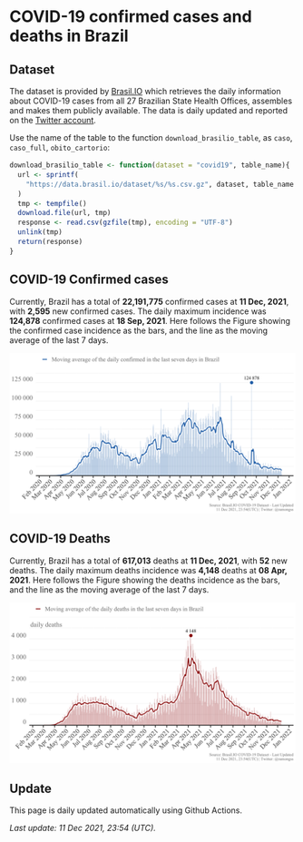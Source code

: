 COVID-19 confirmed cases and deaths in Brazil
================

## Dataset

The dataset is provided by [Brasil.IO](https://brasil.io) which
retrieves the daily information about COVID-19 cases from all 27
Brazilian State Health Offices, assembles and makes them publicly
available. The data is daily updated and reported on the [Twitter
account](https://twitter.com/brasil_io).

Use the name of the table to the function `download_brasilio_table`, as
`caso`, `caso_full`, `obito_cartorio`:

``` r
download_brasilio_table <- function(dataset = "covid19", table_name){
  url <- sprintf(
    "https://data.brasil.io/dataset/%s/%s.csv.gz", dataset, table_name
  )
  tmp <- tempfile()
  download.file(url, tmp)
  response <- read.csv(gzfile(tmp), encoding = "UTF-8")
  unlink(tmp)
  return(response)
}
```

## COVID-19 Confirmed cases

Currently, Brazil has a total of **22,191,775** confirmed cases at **11
Dec, 2021**, with **2,595** new confirmed cases. The daily maximum
incidence was **124,878** confirmed cases at **18 Sep, 2021**. Here
follows the Figure showing the confirmed case incidence as the bars, and
the line as the moving average of the last 7 days.

![COVID-19 Confirmed Cases](figures/confirmed.png)

## COVID-19 Deaths

Currently, Brazil has a total of **617,013** deaths at **11 Dec, 2021**,
with **52** new deaths. The daily maximum deaths incidence was **4,148**
deaths at **08 Apr, 2021**. Here follows the Figure showing the deaths
incidence as the bars, and the line as the moving average of the last 7
days.

![COVID-19 Deaths](figures/deaths.png)

## Update

This page is daily updated automatically using Github Actions.

*Last update: 11 Dec 2021, 23:54 (UTC).*
